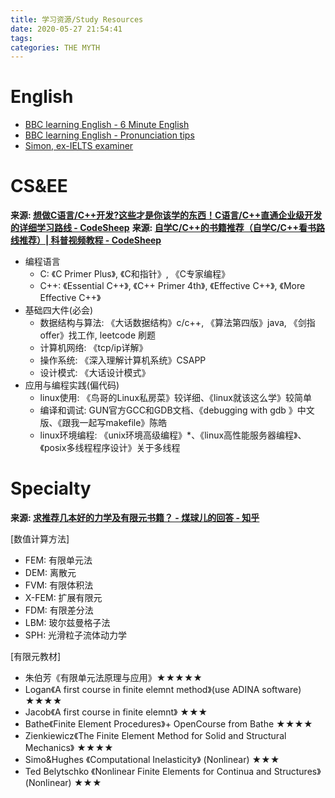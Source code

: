 ```yaml
---
title: 学习资源/Study Resources
date: 2020-05-27 21:54:41
tags: 
categories: THE MYTH
---
```



# English

- [BBC learning English - 6 Minute English](https://www.bbc.co.uk/learningenglish/english/features/6-minute-english)
- [BBC learning English - Pronunciation tips](http://www.bbc.co.uk/worldservice/learningenglish/grammar/pron/)
- [Simon, ex-IELTS examiner](https://ielts-simon.com/)


# CS&EE

**来源: [想做C语言/C++开发?这些才是你该学的东西！C语言/C++直通企业级开发的详细学习路线 - CodeSheep](https://www.bilibili.com/video/BV1G7411K7j2/)**
**来源: [自学C/C++的书籍推荐（自学C/C++看书路线推荐）| 科普视频教程 - CodeSheep](https://www.bilibili.com/video/BV1ob411m76i/)**
- 编程语言
	- C: 《C Primer Plus》, 《C和指针》, 《C专家编程》
	- C++: 《Essential C++》, 《C++ Primer 4th》, 《Effective C++》, 《More Effective C++》
- 基础四大件(必会)
	- 数据结构与算法: 《大话数据结构》c/c++, 《算法第四版》java, 《剑指offer》找工作, leetcode 刷题
	- 计算机网络: 《tcp/ip详解》
	- 操作系统: 《深入理解计算机系统》CSAPP
	- 设计模式: 《大话设计模式》
- 应用与编程实践(偏代码)
	- linux使用: 《鸟哥的Linux私房菜》较详细、《linux就该这么学》较简单
	- 编译和调试: GUN官方GCC和GDB文档、《debugging with gdb 》中文版、《跟我一起写makefile》陈皓
	- linux环境编程: 《unix环境高级编程》\*、《linux高性能服务器编程》、《posix多线程程序设计》关于多线程


# Specialty

**来源: [求推荐几本好的力学及有限元书籍？ - 煤球儿的回答 - 知乎](https://www.zhihu.com/question/27691300/answer/152295918)**

[数值计算方法]
- FEM: 有限单元法
- DEM: 离散元
- FVM: 有限体积法
- X-FEM: 扩展有限元
- FDM: 有限差分法
- LBM: 玻尔兹曼格子法
- SPH: 光滑粒子流体动力学

[有限元教材]
- 朱伯芳《有限单元法原理与应用》★★★★★
- Logan《A first course in finite elemnt method》(use ADINA software) ★★★★
- Jacob《A first course in finite elemnt》 ★★★
- Bathe《Finite Element Procedures》+ OpenCourse from Bathe ★★★★
- Zienkiewicz《The Finite Element Method for Solid and Structural Mechanics》 ★★★★
- Simo&Hughes 《Computational Inelasticity》 (Nonlinear) ★★★
- Ted Belytschko 《Nonlinear Finite Elements for Continua and Structures》 (Nonlinear) ★★★


